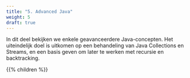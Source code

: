 ```yaml
---
title: "5. Advanced Java"
weight: 5
draft: true
---
```


In dit deel bekijken we enkele geavanceerdere Java-concepten.
Het uiteindelijk doel is uitkomen op een behandeling van Java Collections en Streams,
en een basis geven om later te werken met recursie en backtracking.

{{% children %}}
